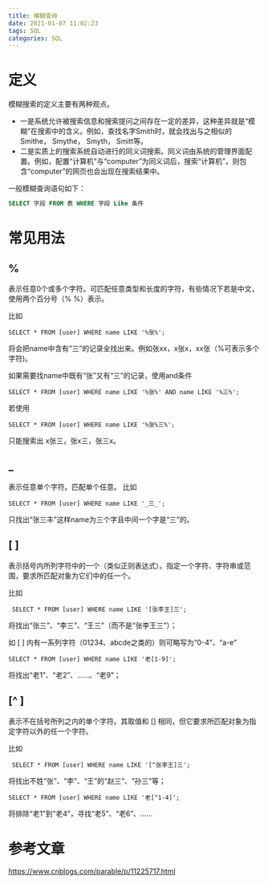 ```yaml
---
title: 模糊查询
date: 2021-01-07 11:02:23
tags: SQL
categories: SQL
---
```

# 定义
模糊搜索的定义主要有两种观点。<br/>
* 一是系统允许被搜索信息和搜索提问之间存在一定的差异，这种差异就是“模糊”在搜索中的含义。例如，查找名字Smith时，就会找出与之相似的Smithe， Smythe， Smyth， Smitt等。<br/>
* 二是实质上的搜索系统自动进行的同义词搜索。同义词由系统的管理界面配置。例如，配置“计算机”与“computer”为同义词后，搜索“计算机”，则包含“computer”的网页也会出现在搜索结果中。<br/>

一般模糊查询语句如下：
```SQL
SELECT 字段 FROM 表 WHERE 字段 Like 条件
```
# 常见用法
## %
表示任意0个或多个字符。可匹配任意类型和长度的字符，有些情况下若是中文，使用两个百分号（% %）表示。

比如
 
 `SELECT * FROM [user] WHERE name LIKE '%张%';`

将会把name中含有“三”的记录全找出来。例如张xx，x张x，xx张（%可表示多个字符)。

如果需要找name中既有“张”又有“三”的记录，使用and条件

`SELECT * FROM [user] WHERE name LIKE '%张%' AND name LIKE '%三%';`


若使用 

`SELECT * FROM [user] WHERE name LIKE '%张%三%';`


只能搜索出 x张三，张x三，张三x。

## _ 
表示任意单个字符。匹配单个任意。
比如

 `SELECT * FROM [user] WHERE name LIKE '_三_';`


只找出“张三丰”这样name为三个字且中间一个字是“三”的。

## [ ] 
表示括号内所列字符中的一个（类似正则表达式）。指定一个字符、字符串或范围，要求所匹配对象为它们中的任一个。

比如

` SELECT * FROM [user] WHERE name LIKE '[张李王]三';`


将找出“张三”、“李三”、“王三”（而不是“张李王三”）；

如 [ ] 内有一系列字符（01234、abcde之类的）则可略写为“0-4”、“a-e”

`SELECT * FROM [user] WHERE name LIKE '老[1-9]';`


将找出“老1”、“老2”、……、“老9”；

## [^ ] 
表示不在括号所列之内的单个字符。其取值和 [] 相同，但它要求所匹配对象为指定字符以外的任一个字符。

比如

` SELECT * FROM [user] WHERE name LIKE '[^张李王]三';`


将找出不姓“张”、“李”、“王”的“赵三”、“孙三”等；


`SELECT * FROM [user] WHERE name LIKE '老[^1-4]';`


将排除“老1”到“老4”，寻找“老5”、“老6”、……

# 参考文章
https://www.cnblogs.com/parable/p/11225717.html